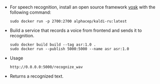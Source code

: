 - For speech recognition, install an open source framework [vosk](https://alphacephei.com/vosk/server) with the following command:
    ```shell
    sudo docker run -p 2700:2700 alphacep/kaldi-ru:latest
    ```

- Build a service that records a voice from frontend and sends it to recognition.
    ```shell
    sudo docker build build --tag asr:1.0 .
    sudo docker run --publish 5000:5000 --name asr asr:1.0
    ```
- Usage

    ```http://0.0.0.0:5000/recognize_wav```

- Returns a recognized text.
